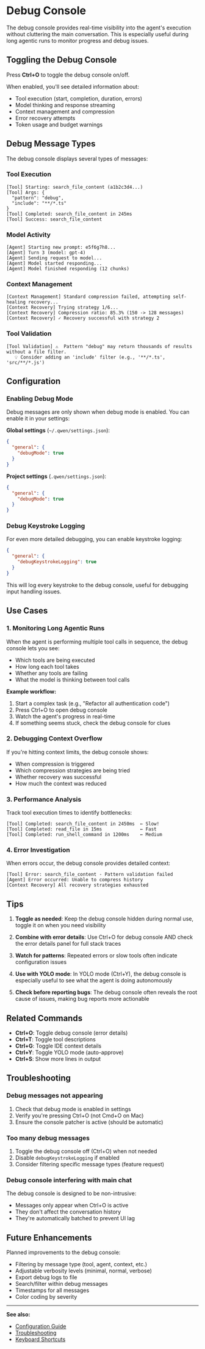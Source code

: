 # Debug Console

The debug console provides real-time visibility into the agent's execution without cluttering the main conversation. This is especially useful during long agentic runs to monitor progress and debug issues.

## Toggling the Debug Console

Press **Ctrl+O** to toggle the debug console on/off.

When enabled, you'll see detailed information about:

- Tool execution (start, completion, duration, errors)
- Model thinking and response streaming
- Context management and compression
- Error recovery attempts
- Token usage and budget warnings

## Debug Message Types

The debug console displays several types of messages:

### Tool Execution

```
[Tool] Starting: search_file_content (a1b2c3d4...)
[Tool] Args: {
  "pattern": "debug",
  "include": "**/*.ts"
}
[Tool] Completed: search_file_content in 245ms
[Tool] Success: search_file_content
```

### Model Activity

```
[Agent] Starting new prompt: e5f6g7h8...
[Agent] Turn 3 (model: gpt-4)
[Agent] Sending request to model...
[Agent] Model started responding...
[Agent] Model finished responding (12 chunks)
```

### Context Management

```
[Context Management] Standard compression failed, attempting self-healing recovery...
[Context Recovery] Trying strategy 1/6...
[Context Recovery] Compression ratio: 85.3% (150 -> 128 messages)
[Context Recovery] ✓ Recovery successful with strategy 2
```

### Tool Validation

```
[Tool Validation] ⚠️  Pattern "debug" may return thousands of results without a file filter.
   💡 Consider adding an 'include' filter (e.g., '**/*.ts', 'src/**/*.js')
```

## Configuration

### Enabling Debug Mode

Debug messages are only shown when debug mode is enabled. You can enable it in your settings:

**Global settings** (`~/.qwen/settings.json`):

```json
{
  "general": {
    "debugMode": true
  }
}
```

**Project settings** (`.qwen/settings.json`):

```json
{
  "general": {
    "debugMode": true
  }
}
```

### Debug Keystroke Logging

For even more detailed debugging, you can enable keystroke logging:

```json
{
  "general": {
    "debugKeystrokeLogging": true
  }
}
```

This will log every keystroke to the debug console, useful for debugging input handling issues.

## Use Cases

### 1. Monitoring Long Agentic Runs

When the agent is performing multiple tool calls in sequence, the debug console lets you see:

- Which tools are being executed
- How long each tool takes
- Whether any tools are failing
- What the model is thinking between tool calls

**Example workflow:**

1. Start a complex task (e.g., "Refactor all authentication code")
2. Press Ctrl+O to open debug console
3. Watch the agent's progress in real-time
4. If something seems stuck, check the debug console for clues

### 2. Debugging Context Overflow

If you're hitting context limits, the debug console shows:

- When compression is triggered
- Which compression strategies are being tried
- Whether recovery was successful
- How much the context was reduced

### 3. Performance Analysis

Track tool execution times to identify bottlenecks:

```
[Tool] Completed: search_file_content in 2450ms  ← Slow!
[Tool] Completed: read_file in 15ms              ← Fast
[Tool] Completed: run_shell_command in 1200ms    ← Medium
```

### 4. Error Investigation

When errors occur, the debug console provides detailed context:

```
[Tool] Error: search_file_content - Pattern validation failed
[Agent] Error occurred: Unable to compress history
[Context Recovery] All recovery strategies exhausted
```

## Tips

1. **Toggle as needed**: Keep the debug console hidden during normal use, toggle it on when you need visibility

2. **Combine with error details**: Use Ctrl+O for debug console AND check the error details panel for full stack traces

3. **Watch for patterns**: Repeated errors or slow tools often indicate configuration issues

4. **Use with YOLO mode**: In YOLO mode (Ctrl+Y), the debug console is especially useful to see what the agent is doing autonomously

5. **Check before reporting bugs**: The debug console often reveals the root cause of issues, making bug reports more actionable

## Related Commands

- **Ctrl+O**: Toggle debug console (error details)
- **Ctrl+T**: Toggle tool descriptions
- **Ctrl+G**: Toggle IDE context details
- **Ctrl+Y**: Toggle YOLO mode (auto-approve)
- **Ctrl+S**: Show more lines in output

## Troubleshooting

### Debug messages not appearing

1. Check that debug mode is enabled in settings
2. Verify you're pressing Ctrl+O (not Cmd+O on Mac)
3. Ensure the console patcher is active (should be automatic)

### Too many debug messages

1. Toggle the debug console off (Ctrl+O) when not needed
2. Disable `debugKeystrokeLogging` if enabled
3. Consider filtering specific message types (feature request)

### Debug console interfering with main chat

The debug console is designed to be non-intrusive:

- Messages only appear when Ctrl+O is active
- They don't affect the conversation history
- They're automatically batched to prevent UI lag

## Future Enhancements

Planned improvements to the debug console:

- Filtering by message type (tool, agent, context, etc.)
- Adjustable verbosity levels (minimal, normal, verbose)
- Export debug logs to file
- Search/filter within debug messages
- Timestamps for all messages
- Color coding by severity

---

**See also:**

- [Configuration Guide](../configuration.md)
- [Troubleshooting](../troubleshooting.md)
- [Keyboard Shortcuts](./keyboard-shortcuts.md)

